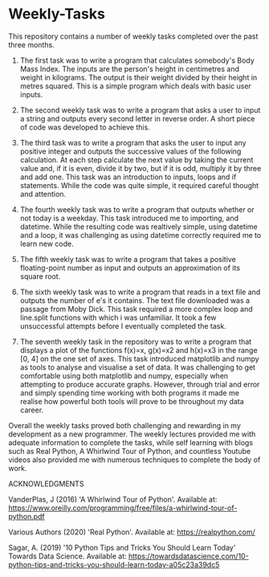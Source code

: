 # Weekly-Tasks


This repository contains a number of weekly tasks completed over the past three months.

1. The first task was to write a program that calculates somebody's Body Mass Index. The inputs are the person's height in centimetres and weight in kilograms. The output is their weight divided by their height in metres squared. This is a simple program which deals with basic user inputs.

2. The second weekly task was to write a program that asks a user to input a string and outputs every second letter in reverse order. A short piece of code was developed to achieve this.

3. The third task was to write a program that asks the user to input any positive integer and outputs the successive values of the following calculation. At each step calculate the next value by taking the current value and, if it is even, divide it by two, but if it is odd, multiply it by three and add one. This task was an introduction to inputs, loops and if statements. While the code was quite simple, it required careful thought and attention.

4. The fourth weekly task was to write a program that outputs whether or not today is a weekday. This task introduced me to importing, and datetime. While the resulting code was realtively simple, using datetime and a loop, it was challenging as using datetime correctly required me to learn new code.

5. The fifth weekly task was to write a program that takes a positive floating-point number as input and outputs an approximation of its square root.

6. The sixth weekly task was to write a program that reads in a text file and outputs the number of e's it contains. The text file downloaded was a passage from Moby Dick. This task required a more complex loop and line.split functions with which i was unfamiliar. It took a few unsuccessful attempts before I eventually completed the task.

7. The seventh weekly task in the repository was to write a program that displays a plot of the functions f(x)=x, g(x)=x2 and h(x)=x3 in the range [0, 4] on the one set of axes. This task introduced matplotlib and numpy as tools to analyse and visualise a set of data. It was challenging to get comfortable using both matplotlib and numpy, especially when attempting to produce accurate graphs. However, through trial and error and simply spending time working with both programs it made me realise how powerful both tools will prove to be throughout my data career.

Overall the weekly tasks proved both challenging and rewarding in my development as a new programmer. The weekly lectures provided me with adequate information to complete the tasks, while self learning with blogs such as Real Python, A Whirlwind Tour of Python, and countless Youtube videos also provided me with numerous techniques to complete the body of work.



ACKNOWLEDGMENTS

VanderPlas, J (2016) 'A Whirlwind Tour of Python'. Available at: https://www.oreilly.com/programming/free/files/a-whirlwind-tour-of-python.pdf

Various Authors (2020) 'Real Python'. Available at: https://realpython.com/

Sagar, A. (2019) '10 Python Tips and Tricks You Should Learn Today' Towards Data Science. Available at: https://towardsdatascience.com/10-python-tips-and-tricks-you-should-learn-today-a05c23a39dc5

